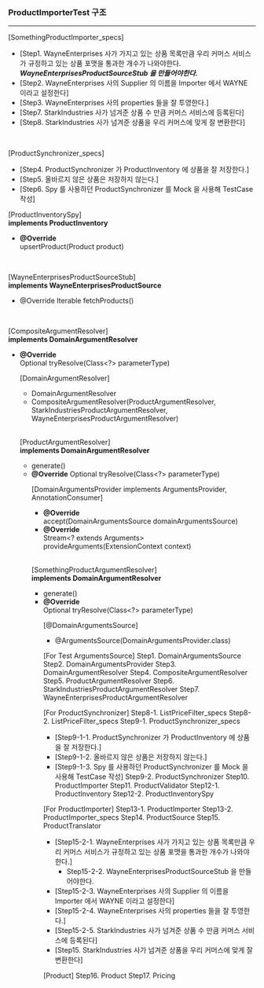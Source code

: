 
### ProductImporterTest 구조

---
[SomethingProductImporter_specs]     
* [Step1. WayneEnterprises 사가 가지고 있는 상품 목록만큼 우리 커머스 서비스가 규정하고 있는 상품 포맷을 통과한 개수가 나와야한다.    
  ***WayneEnterprisesProductSourceStub 을 만들어야한다.***
* [Step2. WayneEnterprises 사의 Supplier 의 이름을 Importer 에서 WAYNE 이라고 설정한다]
* [Step3. WayneEnterprises 사의 properties 들을 잘 투영한다.]
* [Step7. StarkIndustries 사가 넘겨준 상품 수 만큼 커머스 서비스에 등록된다]
* [Step8. StarkIndustries 사가 넘겨준 상품을 우리 커머스에 맞게 잘 변환한다]

<br/>

[ProductSynchronizer_specs]   
* [Step4. ProductSynchronizer 가 ProductInventory 에 상품을 잘 저장한다.]
* [Step5. 올바르지 않은 상품은 저장하지 않는다.]
* [Step6. Spy 를 사용하던 ProductSynchronizer 를 Mock 을 사용해 TestCase 작성]

[ProductInventorySpy]   
**implements ProductInventory**
* **@Override**    
  upsertProduct(Product product)

<br/>

[WayneEnterprisesProductSourceStub]    
**implements WayneEnterprisesProductSource**
* @Override
  Iterable<WayneEnterprisesProduct> fetchProducts()

<br/>

[CompositeArgumentResolver]     
**implements DomainArgumentResolver** 
* **@Override**     
  Optional<Object> tryResolve(Class<?> parameterType)

<br/>
   
[DomainArgumentResolver]   
* DomainArgumentResolver
* CompositeArgumentResolver(ProductArgumentResolver, StarkIndustriesProductArgumentResolver, WayneEnterprisesProductArgumentResolver)

<br/>

[ProductArgumentResolver]    
**implements DomainArgumentResolver**
* generate()
* **@Override**
  Optional<Object> tryResolve(Class<?> parameterType)

<br/>

[DomainArgumentsProvider implements ArgumentsProvider, AnnotationConsumer<DomainArgumentsSource>]     
* **@Override**    
  accept(DomainArgumentsSource domainArgumentsSource) 
* **@Override**    
  Stream<? extends Arguments> provideArguments(ExtensionContext context)

<br/>

[SomethingProductArgumentResolver]        
**implements DomainArgumentResolver**
* generate()
* **@Override**    
  Optional<Object> tryResolve(Class<?> parameterType)

<br/>

[@DomainArgumentsSource]
* @ArgumentsSource(DomainArgumentsProvider.class)

[For Test ArgumentsSource]
Step1. DomainArgumentsSource
Step2. DomainArgumentsProvider
Step3. DomainArgumentResolver
Step4. CompositeArgumentResolver
Step5. ProductArgumentResolver
Step6. StarkIndustriesProductArgumentResolver
Step7. WayneEnterprisesProductArgumentResolver

[For ProductSynchronizer]
Step8-1. ListPriceFilter_specs
Step8-2. ListPriceFilter_specs
Step9-1. ProductSynchronizer_specs
* [Step9-1-1. ProductSynchronizer 가 ProductInventory 에 상품을 잘 저장한다.]
* [Step9-1-2. 올바르지 않은 상품은 저장하지 않는다.]
* [Step9-1-3. Spy 를 사용하던 ProductSynchronizer 를 Mock 을 사용해 TestCase 작성]
Step9-2. ProductSynchronizer
Step10. ProductImporter
Step11. ProductValidator
Step12-1. ProductInventory
Step12-2. ProductInventorySpy

[For ProductImporter]
Step13-1. ProductImporter
Step13-2. ProductImporter_specs
Step14. ProductSource
Step15. ProductTranslator
* [Step15-2-1. WayneEnterprises 사가 가지고 있는 상품 목록만큼 우리 커머스 서비스가 규정하고 있는 상품 포맷을 통과한 개수가 나와야한다.]
  * Step15-2-2. WayneEnterprisesProductSourceStub 을 만들어야한다.
* [Step15-2-3. WayneEnterprises 사의 Supplier 의 이름을 Importer 에서 WAYNE 이라고 설정한다]
* [Step15-2-4. WayneEnterprises 사의 properties 들을 잘 투영한다.]
* [Step15-2-5. StarkIndustries 사가 넘겨준 상품 수 만큼 커머스 서비스에 등록된다]
* [Step15. StarkIndustries 사가 넘겨준 상품을 우리 커머스에 맞게 잘 변환한다]


[Product]
Step16. Product
Step17. Pricing